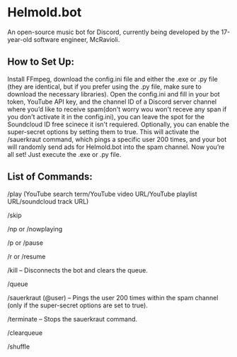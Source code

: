 # Helmold.bot 
An open-source music bot for Discord, currently being developed by the 17-year-old software engineer, McRavioli.

## How to Set Up:

Install FFmpeg, download the config.ini file and either the .exe or .py file (they are identical, but if you prefer using the .py file, make sure to download the necessary libraries).
Open the config.ini and fill in your bot token, YouTube API key, and the channel ID of a Discord server channel where you’d like to receive spam(don't worry wou won't receve any span if you don't activate it in the config.ini), you can leave the spot for the Soundcloud ID free scinece it isn't requiered.
Optionally, you can enable the super-secret options by setting them to true. This will activate the /sauerkraut command, which pings a specific user 200 times, and your bot will randomly send ads for Helmold.bot into the spam channel.
Now you’re all set! Just execute the .exe or .py file.

## List of Commands:

/play (YouTube search term/YouTube video URL/YouTube playlist URL/soundcloud track URL)

/skip 

/np or /nowplaying

/p or /pause

/r or /resume

/kill – Disconnects the bot and clears the queue.

/queue

/sauerkraut (@user) – Pings the user 200 times within the spam channel (only if the super-secret options are set to true).

/terminate – Stops the sauerkraut command.

/clearqueue

/shuffle
